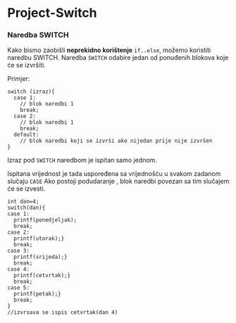 # Project-Switch

### Naredba SWITCH

Kako bismo zaobišli **neprekidno korištenje** `if..else`, možemo koristiti naredbu SWITCH.
Naredba `SWITCH` odabire jedan od ponuđenih blokova koje će se izvršiti.

Primjer:
```
switch (izraz){
  case 1:
    // blok naredbi 1
    break;
  case 2:
    // blok naredbi 1
    break;
  default:
    // blok naredbi koji se izvrši ako nijedan prije nije izvršen
}
```

Izraz pod `SWITCH` naredbom je ispitan samo jednom.

Ispitana vrijednost je tada uspoređena sa vrijednošću u svakom zadanom slučaju `CASE` Ako postoji podudaranje , blok naredbi povezan sa tim slučajem će se izvesti.

```
int dan=4;
switch(dan){
case 1:
  printf(ponedjeljak);
  break;
case 2:
  printf(utorak);}
  break;
case 3:
  printf(srijeda);}
  break;
case 4:
  printf(cetvrtak);}
  break;
case 5:
  printf(petak);}
  break;
}
//izvrsava se ispis cetvrtak(dan 4)
```
